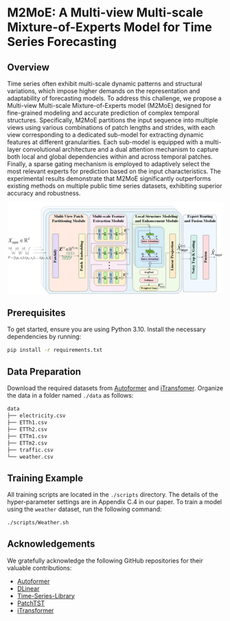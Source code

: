 # M2MoE: A Multi-view Multi-scale Mixture-of-Experts Model for Time Series Forecasting



## Overview
Time series often exhibit multi-scale dynamic patterns and structural variations, which impose higher demands on the representation and adaptability of forecasting models. To address this challenge, we propose a Multi-view Multi-scale Mixture-of-Experts model (M2MoE) designed for fine-grained modeling and accurate prediction of complex temporal structures. Specifically, M2MoE partitions the input sequence into multiple views using various combinations of patch lengths and strides, with each view corresponding to a dedicated sub-model for extracting dynamic features at different granularities. Each sub-model is equipped with a multi-layer convolutional architecture and a dual attention mechanism to capture both local and global dependencies within and across temporal patches. Finally, a sparse gating mechanism is employed to adaptively select the most relevant experts for prediction based on the input characteristics. The experimental results demonstrate that M2MoE significantly outperforms existing methods on multiple public time series datasets, exhibiting superior accuracy and robustness.

<p align="center">
    <img src=assest/model.png" width="800">
</p>

## Prerequisites
To get started, ensure you are using Python 3.10. Install the necessary dependencies by running:

```bash
pip install -r requirements.txt
```

## Data Preparation
Download the required datasets from [Autoformer](https://github.com/thuml/Autoformer) and [iTransfomer](https://github.com/thuml/iTransformer). Organize the data in a folder named `./data` as follows:

```
data
├── electricity.csv
├── ETTh1.csv
├── ETTh2.csv
├── ETTm1.csv
├── ETTm2.csv
├── traffic.csv
└── weather.csv
```

## Training Example
All training scripts are located in the `./scripts` directory. The details of the hyper-parameter settings are in Appendix C.4 in our paper. To train a model using the `weather` dataset, run the following command:

```bash
./scripts/Weather.sh
```


## Acknowledgements
We gratefully acknowledge the following GitHub repositories for their valuable contributions:

- [Autoformer](https://github.com/thuml/Autoformer)
- [DLinear](https://github.com/cure-lab/LTSF-Linear)
- [Time-Series-Library](https://github.com/thuml/Time-Series-Library)
- [PatchTST](https://github.com/yuqinie98/PatchTST)
- [iTransformer](https://github.com/thuml/iTransformer)


